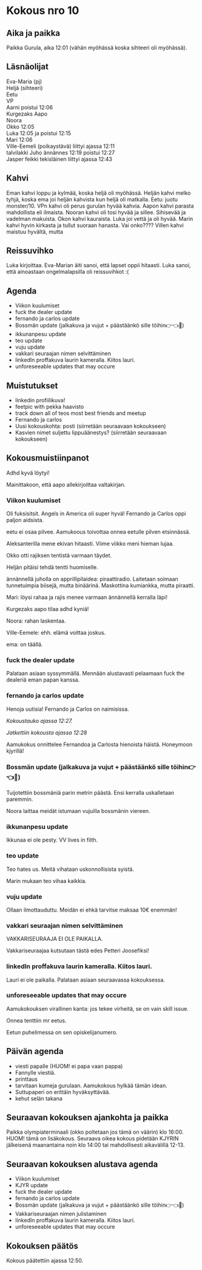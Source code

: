 # Kokous nro 10

## Aika ja paikka
Paikka Gurula, aika 12:01 (vähän myöhässä koska sihteeri oli myöhässä).

## Läsnäolijat
Eva-Maria (pj)  
Heljä (sihteeri)  
Eetu  
VP  
Aarni poistui 12:06  
Kurgezaks Aapo  
Noora  
Okko 12:05  
Luka 12:05 ja poistui 12:15         
Mari 12:06    
Ville-Eemeli (poikaystävä) liittyi ajassa 12:11     
talvilakki Juho ännännes 12:19 poistui 12:27   
Jasper feikki tekisläinen liittyi ajassa 12:43                        

## Kahvi
Eman kahvi loppu ja kylmää, koska heljä oli myöhässä. Heljän kahvi melko tyhjä, koska ema joi heljän kahvista kun heljä oli matkalla. Eetu: juotu monster/10. VPn kahvi oli perus gurulan hyvää kahvia. Aapon kahvi parasta mahdollista eli ilmaista. Nooran kahvi oli tosi hyvää ja sillee. Sihisevää ja vadelman makuista. Okon kahvi kauraista. Luka joi vettä ja oli hyvää. Marin kahvi hyvin kirkasta ja tullut suoraan hanasta. Vai onko???? Villen kahvi maistuu hyvältä, mutta 

## Reissuvihko
Luka kirjoittaa. Eva-Marian äiti sanoi, että lapset oppii hitaasti. Luka sanoi, että ainoastaan ongelmalapsilla oli reissuvihkot :(

## Agenda
- Viikon kuulumiset
- fuck the dealer update
- fernando ja carlos update
- Bossmän update (jalkakuva ja vujut + päästäänkö sille töihin👉👈🥹)
- ikkunanpesu update
- teo update
- vuju update
- vakkari seuraajan nimen selvittäminen
- linkedIn proffakuva laurin kameralla. Kiitos lauri.
- unforeseeable updates that may occure

## Muistutukset
- linkedin profiilikuva!
- feetpic with pekka haavisto
- track down all of teos most best friends and meetup
- Fernando ja carlos
- Uusi kokouskohta: posti (siirretään seuraavaan kokoukseen)
- Kasvien nimet suljettu lippuäänestys? (siirretään seuraavaan kokoukseen)

## Kokousmuistiinpanot
Adhd kyvä löytyi!

Mainittakoon, että aapo allekirjoittaa valtakirjan.

### Viikon kuulumiset
Oli fuksisitsit. Angels in America oli super hyvä! Fernando ja Carlos oppi paljon aidsista.

eetu ei osaa pilvee. Aamukoous toivottaa onnea eetulle pilven etsinnässä.

Aleksanterilla mene ekivan hitaasti. Viime viikko meni hieman lujaa.

Okko otti rajiksen tentistä varmaan täydet.

Heljän pitäisi tehdä tentti huomiselle.

ännännellä juholla on apprillipilaidea: piraattiradio. Laitetaan soimaan tunnetuimpia biisejä, mutta binäärinä. Maskottina kumiankka, mutta piraatti.

Mari: löysi rahaa ja rajis menee varmaan ännännellä kerralla läpi!

Kurgezaks aapo tilaa adhd kyniä!

Noora: rahan laskentaa.

Ville-Eemele: ehh. elämä voittaa joskus.

ema: on täällä.

### fuck the dealer update

Palataan asiaan syssymmällä. Mennään alustavasti pelaamaan fuck the dealeriä eman papan kanssa.

### fernando ja carlos update

Henoja uutisia! Fernando ja Carlos on naimisissa.

*Kokoustauko ajassa 12:27.*

*Jatkettiin kokousta ajassa 12:28*

Aamukokus onnittelee Fernandoa ja Carlosta hienoista häistä. Honeymoon kjyrillä!

### Bossmän update (jalkakuva ja vujut + päästäänkö sille töihin👉👈🥹)
Tuijotettiin bossmäniä parin metrin päästä. Ensi kerralla uskalletaan paremmin.

Noora laittaa meidät istumaan vujuilla bossmänin viereen.

### ikkunanpesu update

Ikkunaa ei ole pesty. VV lives in filth.

### teo update
Teo hates us. Meitä vihataan uskonnollisista syistä. 

Marin mukaan teo vihaa kaikkia.

### vuju update
Ollaan ilmottauduttu. Meidän ei ehkä tarvitse maksaa 10€ enemmän!

### vakkari seuraajan nimen selvittäminen
VAKKARISEURAAJA EI OLE PAIKALLA.

Vakkariseuraajaa kutsutaan tästä edes Petteri Joosefiksi!

### linkedIn proffakuva laurin kameralla. Kiitos lauri.
Lauri ei ole paikalla. Palataan asiaan seuraavassa kokouksessa.

### unforeseeable updates that may occure
Aamukokouksen virallinen kanta: jos tekee virheitä, se on vain skill issue.

Onnea tenttiin mr eetus.

Eetun puhelimessa on sen opiskelijanumero.

## Päivän agenda
- viesti papalle (HUOM! ei papa vaan pappa)
- Fannylle viestiä.
- printtaus
- tarvitaan kumeja gurulaan. Aamukokous hylkää tämän idean.
- Suttupaperi on erittäin hyväksyttävää.
- kehut selän takana

## Seuraavan kokouksen ajankohta ja paikka
Paikka olympiaterminaali (okko poltetaan jos tämä on väärin) klo 16:00. HUOM! tämä on lisäkokous. Seuraava oikea kokous pidetään KJYRIN jälkeisenä maanantaina noin klo 14:00 tai mahdollisesti aikavälillä 12-13.

## Seuraavan kokouksen alustava agenda
- Viikon kuulumiset
- KJYR update
- fuck the dealer update
- fernando ja carlos update
- Bossmän update (jalkakuva ja vujut + päästäänkö sille töihin👉👈🥹)
- Vakkariseuraajan nimen julistaminen
- linkedIn proffakuva laurin kameralla. Kiitos lauri.
- unforeseeable updates that may occure

## Kokouksen päätös
Kokous päätettiin ajassa 12:50.
